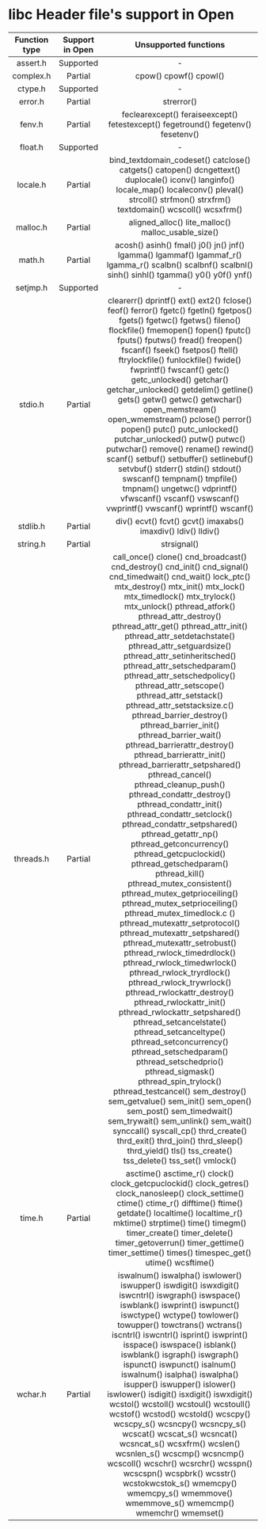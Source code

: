 # libc Header file's support in Open

Function type | Support in Open | Unsupported functions |
:---:|:--:|:---:| 
assert.h  |	Supported |-|
complex.h | Partial	| cpow() cpowf() cpowl() |
ctype.h | Supported	|-|
error.h | Partial | strerror() |
fenv.h | Partial | feclearexcept() feraiseexcept() fetestexcept() fegetround() fegetenv() fesetenv() |
float.h	| Supported	|-|
locale.h | Partial | bind_textdomain_codeset() catclose() catgets() catopen() dcngettext() duplocale() iconv() langinfo() locale_map() localeconv() pleval() strcoll() strfmon() strxfrm() textdomain() wcscoll() wcsxfrm() |
malloc.h | Partial | aligned_alloc() lite_malloc() malloc_usable_size()
math.h	| Partial	| acosh() asinh() fmal() j0() jn() jnf() lgamma() lgammaf() lgammaf_r() lgamma_r() scalbn() scalbnf() scalbnl() sinh() sinhl() tgamma() y0() y0f() ynf() |
setjmp.h | Supported |-|
stdio.h	| Partial |	clearerr() dprintf() ext() ext2() fclose() feof() ferror() fgetc() fgetln() fgetpos() fgets() fgetwc() fgetws() fileno() flockfile() fmemopen() fopen() fputc() fputs() fputws() fread() freopen() fscanf() fseek() fsetpos() ftell() ftrylockfile() funlockfile() fwide() fwprintf() fwscanf() getc() getc_unlocked() getchar() getchar_unlocked() getdelim() getline() gets() getw() getwc() getwchar() open_memstream() open_wmemstream() pclose() perror() popen() putc() putc_unlocked() putchar_unlocked() putw() putwc() putwchar() remove() rename() rewind() scanf() setbuf() setbuffer() setlinebuf() setvbuf() stderr() stdin() stdout() swscanf() tempnam() tmpfile() tmpnam() ungetwc() vdprintf() vfwscanf() vscanf() vswscanf() vwprintf() vwscanf() wprintf() wscanf() |
stdlib.h | Partial | div() ecvt() fcvt() gcvt() imaxabs() imaxdiv() ldiv() lldiv() |
string.h | Partial | strsignal() |
threads.h | Partial | call_once() clone() cnd_broadcast() cnd_destroy() cnd_init() cnd_signal() cnd_timedwait() cnd_wait() lock_ptc() mtx_destroy() mtx_init() mtx_lock() mtx_timedlock() mtx_trylock() mtx_unlock() pthread_atfork() pthread_attr_destroy() pthread_attr_get() pthread_attr_init() pthread_attr_setdetachstate() pthread_attr_setguardsize() pthread_attr_setinheritsched() pthread_attr_setschedparam() pthread_attr_setschedpolicy() pthread_attr_setscope() pthread_attr_setstack() pthread_attr_setstacksize.c() pthread_barrier_destroy() pthread_barrier_init() pthread_barrier_wait() pthread_barrierattr_destroy() pthread_barrierattr_init() pthread_barrierattr_setpshared() pthread_cancel() pthread_cleanup_push() pthread_condattr_destroy() pthread_condattr_init() pthread_condattr_setclock() pthread_condattr_setpshared() pthread_getattr_np() pthread_getconcurrency() pthread_getcpuclockid() pthread_getschedparam() pthread_kill() pthread_mutex_consistent() pthread_mutex_getprioceiling() pthread_mutex_setprioceiling() pthread_mutex_timedlock.c () pthread_mutexattr_setprotocol() pthread_mutexattr_setpshared() pthread_mutexattr_setrobust() pthread_rwlock_timedrdlock() pthread_rwlock_timedwrlock() pthread_rwlock_tryrdlock() pthread_rwlock_trywrlock() pthread_rwlockattr_destroy() pthread_rwlockattr_init() pthread_rwlockattr_setpshared() pthread_setcancelstate() pthread_setcanceltype() pthread_setconcurrency() pthread_setschedparam() pthread_setschedprio() pthread_sigmask() pthread_spin_trylock() pthread_testcancel() sem_destroy() sem_getvalue() sem_init() sem_open() sem_post() sem_timedwait() sem_trywait() sem_unlink() sem_wait() synccall() syscall_cp() thrd_create() thrd_exit() thrd_join() thrd_sleep() thrd_yield() tls() tss_create() tss_delete() tss_set() vmlock()|
time.h	| Partial |	asctime() asctime_r() clock() clock_getcpuclockid() clock_getres() clock_nanosleep() clock_settime() ctime() ctime_r() difftime() ftime() getdate() localtime() localtime_r() mktime() strptime() time() timegm() timer_create() timer_delete() timer_getoverrun() timer_gettime() timer_settime() times() timespec_get() utime() wcsftime() |
wchar.h | Partial | iswalnum() iswalpha() iswlower() iswupper() iswdigit() iswxdigit() iswcntrl() iswgraph() iswspace() iswblank() iswprint() iswpunct() iswctype() wctype() towlower() towupper() towctrans() wctrans() iscntrl() iswcntrl() isprint() iswprint() isspace() iswspace() isblank() iswblank() isgraph() iswgraph() ispunct() iswpunct() isalnum() iswalnum() isalpha() iswalpha() isupper() iswupper() islower() iswlower() isdigit() isxdigit() iswxdigit() wcstol() wcstoll() wcstoul() wcstoull() wcstof() wcstod() wcstold() wcscpy() wcscpy_s() wcsncpy() wcsncpy_s() wcscat() wcscat_s() wcsncat() wcsncat_s() wcsxfrm() wcslen() wcsnlen_s() wcscmp() wcsncmp() wcscoll() wcschr() wcsrchr() wcsspn() wcscspn() wcspbrk() wcsstr() wcstokwcstok_s() wmemcpy() wmemcpy_s() wmemmove() wmemmove_s() wmemcmp() wmemchr() wmemset() |

